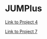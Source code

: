 # JUMPlus

[Link to Project 4](https://github.com/AdrianBrambila/ProgressTracker-V2)

[Link to Project 7](https://github.com/Talha215/Recipe-Sharing-App)
